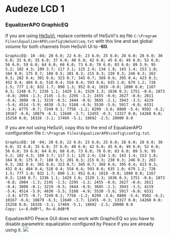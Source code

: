 # Audeze LCD 1
### EqualizerAPO GraphicEQ
If you are using [HeSuVi](https://sourceforge.net/projects/hesuvi/), replace contents of HeSuVi's eq file `C:\Program Files\EqualizerAPO\config\HeSuVi\eq.txt` with this line and set global volume for both channels from HeSuVi UI to **-60**.
```
GraphicEQ: 10 -84; 20 6.0; 22 6.0; 23 6.0; 25 6.0; 26 6.0; 28 6.0; 30 6.0; 32 6.0; 35 6.0; 37 6.0; 40 6.0; 42 6.0; 45 6.0; 49 6.0; 52 6.0; 56 6.0; 59 6.0; 64 6.0; 68 6.0; 73 6.0; 78 6.0; 83 6.0; 89 5.9; 95 5.2; 102 4.3; 109 3.7; 117 3.1; 125 2.4; 134 1.8; 143 1.4; 153 1.0; 164 0.9; 175 0.7; 188 0.5; 201 0.3; 215 0.3; 230 0.3; 246 0.3; 263 0.3; 282 0.4; 301 0.6; 323 0.7; 345 0.7; 369 0.6; 395 0.4; 423 0.3; 452 0.4; 484 0.4; 518 0.4; 554 0.4; 593 0.6; 635 1.0; 679 1.2; 726 1.5; 777 1.8; 832 1.7; 890 1.3; 952 0.4; 1019 -0.0; 1090 0.0; 1167 0.3; 1248 0.7; 1336 1.1; 1429 1.6; 1529 1.3; 1636 0.3; 1751 -0.6; 1873 -0.8; 2004 -1.3; 2145 -1.5; 2295 -1.2; 2455 -0.6; 2627 -0.6; 2811 -0.4; 3008 -0.1; 3219 -0.5; 3444 -0.9; 3685 -2.1; 3943 -3.5; 4219 -5.4; 4514 -5.9; 4830 -5.5; 5168 -4.9; 5530 -5.6; 5917 -6.0; 6331 -3.4; 6775 -0.7; 7249 0.1; 7756 -1.2; 8299 -3.6; 8880 -5.4; 9502 -6.2; 10167 -6.6; 10879 -6.3; 11640 -3.7; 12455 -0.3; 13327 0.0; 14260 0.0; 15258 0.0; 16326 -3.1; 17469 -5.1; 18692 -2.5; 20000 0.0
```
If you are not using HeSuVi, copy this to the end of EqualizerAPO configuration file `C:\Program Files\EqualizerAPO\config\config.txt`.
```
GraphicEQ: 10 -84; 20 6.0; 22 6.0; 23 6.0; 25 6.0; 26 6.0; 28 6.0; 30 6.0; 32 6.0; 35 6.0; 37 6.0; 40 6.0; 42 6.0; 45 6.0; 49 6.0; 52 6.0; 56 6.0; 59 6.0; 64 6.0; 68 6.0; 73 6.0; 78 6.0; 83 6.0; 89 5.9; 95 5.2; 102 4.3; 109 3.7; 117 3.1; 125 2.4; 134 1.8; 143 1.4; 153 1.0; 164 0.9; 175 0.7; 188 0.5; 201 0.3; 215 0.3; 230 0.3; 246 0.3; 263 0.3; 282 0.4; 301 0.6; 323 0.7; 345 0.7; 369 0.6; 395 0.4; 423 0.3; 452 0.4; 484 0.4; 518 0.4; 554 0.4; 593 0.6; 635 1.0; 679 1.2; 726 1.5; 777 1.8; 832 1.7; 890 1.3; 952 0.4; 1019 -0.0; 1090 0.0; 1167 0.3; 1248 0.7; 1336 1.1; 1429 1.6; 1529 1.3; 1636 0.3; 1751 -0.6; 1873 -0.8; 2004 -1.3; 2145 -1.5; 2295 -1.2; 2455 -0.6; 2627 -0.6; 2811 -0.4; 3008 -0.1; 3219 -0.5; 3444 -0.9; 3685 -2.1; 3943 -3.5; 4219 -5.4; 4514 -5.9; 4830 -5.5; 5168 -4.9; 5530 -5.6; 5917 -6.0; 6331 -3.4; 6775 -0.7; 7249 0.1; 7756 -1.2; 8299 -3.6; 8880 -5.4; 9502 -6.2; 10167 -6.6; 10879 -6.3; 11640 -3.7; 12455 -0.3; 13327 0.0; 14260 0.0; 15258 0.0; 16326 -3.1; 17469 -5.1; 18692 -2.5; 20000 0.0
Copy: L=-6.0dB*l, R=-6.0dB*R
```
EqualizerAPO Peace GUI does not work with GraphicEQ so you have to disable parametric equalization configured by Peace if you are already using it.
![](https://raw.githubusercontent.com/jaakkopasanen/AutoEq/master/results/Sonoma%20Model%20One/innerfidelity/onear/Audeze%20LCD%201/Audeze%20LCD%201.png)
